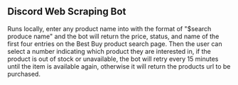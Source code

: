 ## Discord Web Scraping Bot

Runs locally, enter any product name into with the format of "$search produce name" and the bot will return the price, status, and name of the first 
four entries on the Best Buy product search page. Then the user can select a number indicating which product they are interested in, if the product is
out of stock or unavailable, the bot will retry every 15 minutes until the item is available again, otherwise it will return the products url to be 
purchased. 
